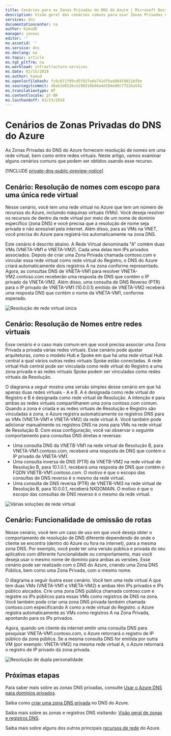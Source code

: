 ```yaml
---
title: Cenários para as Zonas Privadas do DNS do Azure | Microsoft Docs
description: Visão geral dos cenários comuns para usar Zonas Privadas do DNS do Azure.
services: dns
documentationcenter: na
author: KumudD
manager: jennoc
editor: ''
ms.assetid: ''
ms.service: dns
ms.devlang: na
ms.topic: article
ms.tgt_pltfrm: na
ms.workload: infrastructure-services
ms.date: 03/15/2018
ms.author: kumud
ms.openlocfilehash: fc6c871f89cd5f837eda741dfbadd64fd021bfbe
ms.sourcegitcommit: 48ab1b6526ce290316b9da4d18de00c77526a541
ms.translationtype: HT
ms.contentlocale: pt-BR
ms.lasthandoff: 03/23/2018
---
```

# <a name="azure-dns-private-zones-scenarios"></a>Cenários de Zonas Privadas do DNS do Azure
As Zonas Privadas do DNS do Azure fornecem resolução de nomes em uma rede virtual, bem como entre redes virtuais. Neste artigo, vamos examinar alguns cenários comuns que podem ser obtidos usando esse recurso. 

[!INCLUDE [private-dns-public-preview-notice](../../includes/private-dns-public-preview-notice.md)]

## <a name="scenario-name-resolution-scoped-to-a-single-virtual-network"></a>Cenário: Resolução de nomes com escopo para uma única rede virtual
Nesse cenário, você tem uma rede virtual no Azure que tem um número de recursos do Azure, incluindo máquinas virtuais (VMs). Você deseja resolver os recursos de dentro da rede virtual por meio de um nome de domínio específico (zona DNS) e você precisa que a resolução de nome seja privada e não acessível pela internet. Além disso, para as VMs na VNET, você precisa do Azure para registrá-los automaticamente na zona DNS. 

Este cenário é descrito abaixo. A Rede Virtual denominada "A" contém duas VMs (VNETA-VM1 e VNETA-VM2). Cada uma delas tem IPs privados associados. Depois de criar uma Zona Privada chamada contoso.com e vincular essa rede virtual como rede virtual do Registro, o DNS do Azure criará automaticamente dois registros A na zona conforme representado. Agora, as consultas DNS de VNETA-VM1 para resolver VNETA-VM2.contoso.com receberão uma resposta de DNS que contém o IP privado da VNETA-VM2. Além disso, uma consulta de DNS Reverso (PTR) para o IP privado de VNETA-VM1 (10.0.0.1) emitido de VNETA-VM2 receberá uma resposta DNS que contém o nome da VNETA-VM1, conforme esperado. 

![Resolução de rede virtual única](./media/private-dns-scenarios/single-vnet-resolution.png)

## <a name="scenario-name-resolution-across-virtual-networks"></a>Cenário: Resolução de Nomes entre redes virtuais

Esse cenário é o caso mais comum em que você precisa associar uma Zona Privada a privada várias redes virtuais. Esse cenário pode ajustar arquiteturas, como o modelo Hub e Spoke em que há uma rede virtual Hub central a qual vários outras redes virtuais Spoke estão conectadas. A rede virtual Hub central pode ser vinculada como rede virtual do Registro a uma zona privada e as redes virtuais Spoke podem ser vinculadas como redes virtuais da Resolução. 

O diagrama a seguir mostra uma versão simples desse cenário em que há apenas duas redes virtuais - A e B. A é designada como rede virtual do Registro e B é designada como rede virtual de Resolução. A intenção é para ambas as redes virtuais compartilharem uma zona contoso.com comum. Quando a zona é criada e as redes virtuais de Resolução e Registro são vinculadas à zona, o Azure registra automaticamente os registros DNS para as VMs (VNETA-VM1 e VNETA-VM2) da rede virtual A. Você também pode adicionar manualmente os registros DNS na zona para VMs na rede virtual de Resolução B. Com essa configuração, você vai observar o seguinte comportamento para consultas DNS diretas e reversas:
* Uma consulta DNS da VNETB-VM1 na rede virtual de Resolução B, para VNETA-VM1.contoso.com, receberá uma resposta de DNS que contém o IP privado de VNETA-VM1.
* Uma consulta inversa de DNS (PTR) da VNETB-VM2 na rede virtual de Resolução B, para 10.1.0.1, receberá uma resposta de DNS que contém o FQDN VNETB-VM1.contoso.com. O motivo é que o escopo das consultas de DNS reverso é o mesmo da rede virtual. 
* Uma consulta de DNS reversa (PTR) de VNETB-VM3 na rede virtual de Resolução B, para 10.0.0.1, receberá NXDOMAIN. O motivo é que o escopo das consultas de DNS reverso é o mesmo da rede virtual. 


![Várias soluções de rede virtual](./media/private-dns-scenarios/multi-vnet-resolution.png)

## <a name="scenario-split-horizon-functionality"></a>Cenário: Funcionalidade de omissão de rotas

Nesse cenário, você tem um caso de uso em que você deseja obter o comportamento de resolução de DNS diferente dependendo de onde o cliente se encontra (dentro do Azure ou fora na internet), para a mesma zona DNS. Por exemplo, você pode ter uma versão pública e privada do seu aplicativo com diferente funcionalidade ou comportamento, mas você deseja usar o mesmo nome de domínio para ambas as versões. Esse cenário pode ser realizado com o DNS do Azure, criando uma Zona DNS Pública, bem como uma Zona Privada, com o mesmo nome.

O diagrama a seguir ilustra esse cenário. Você tem uma rede virtual A que tem duas VMs (VNETA-VM1 e VNETA-VM2) e ambas têm IPs privados e IPs público alocados. Crie uma zona DNS pública chamada contoso.com e registre os IPs públicos para essas VMs como registros de DNS na zona. Você também pode criar uma zona DNS privada também chamada contoso.com especificando A como a rede virtual do Registro. o Azure registra automaticamente as VMs como registros A na Zona Privada, apontando para os IPs privados.

Agora, quando um cliente da internet emitir uma consulta DNS para pesquisar VNETA-VM1.contoso.com, o Azure retornará o registro de IP público da zona pública. Se a mesma consulta DNS for emitida por outra VM (por exemplo: VNETA-VM2) na mesma rede virtual A, o Azure retornará o registro de IP privado da zona privada. 

![Resolução de dupla personalidade](./media/private-dns-scenarios/split-brain-resolution.png)

## <a name="next-steps"></a>Próximas etapas
Para saber mais sobre as zonas DNS privadas, consulte [Usar o Azure DNS para domínios privados](private-dns-overview.md).

Saiba como [criar uma zona DNS privada](./private-dns-getstarted-powershell.md) no DNS do Azure.

Saiba mais sobre as zonas e registros DNS visitando: [Visão geral de zonas e registros DNS](dns-zones-records.md).

Saiba mais sobre alguns dos outros principais [recursos de rede](../networking/networking-overview.md) do Azure.

